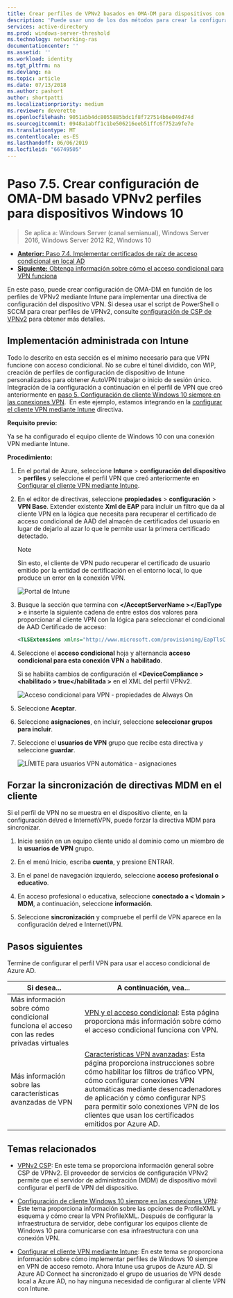 ```yaml
---
title: Crear perfiles de VPNv2 basados en OMA-DM para dispositivos con Windows 10
description: 'Puede usar uno de los dos métodos para crear la configuración de OMA-DM en función de los perfiles de VPNv2. '
services: active-directory
ms.prod: windows-server-threshold
ms.technology: networking-ras
documentationcenter: ''
ms.assetid: ''
ms.workload: identity
ms.tgt_pltfrm: na
ms.devlang: na
ms.topic: article
ms.date: 07/13/2018
ms.author: pashort
author: shortpatti
ms.localizationpriority: medium
ms.reviewer: deverette
ms.openlocfilehash: 9051a5b4dc8055885bdc1f8f727514b6e049d74d
ms.sourcegitcommit: 0948a1abff1c1be506216eeb51ffc6f752a9fe7e
ms.translationtype: MT
ms.contentlocale: es-ES
ms.lasthandoff: 06/06/2019
ms.locfileid: "66749505"
---
```

# <a name="step-75-create-oma-dm-based-vpnv2-profiles-to-windows-10-devices"></a>Paso 7.5. Crear configuración de OMA-DM basado VPNv2 perfiles para dispositivos Windows 10

>Se aplica a: Windows Server (canal semianual), Windows Server 2016, Windows Server 2012 R2, Windows 10

- [**Anterior:** Paso 7.4. Implementar certificados de raíz de acceso condicional en local AD](vpn-deploy-cond-access-root-cert-to-on-premise-ad.md)
- [**Siguiente:** Obtenga información sobre cómo el acceso condicional para VPN funciona](https://docs.microsoft.com/windows/access-protection/vpn/vpn-conditional-access)

En este paso, puede crear configuración de OMA-DM en función de los perfiles de VPNv2 mediante Intune para implementar una directiva de configuración del dispositivo VPN. Si desea usar el script de PowerShell o SCCM para crear perfiles de VPNv2, consulte [configuración de CSP de VPNv2](https://docs.microsoft.com/windows/client-management/mdm/vpnv2-csp) para obtener más detalles. 

## <a name="managed-deployment-using-intune"></a>Implementación administrada con Intune

Todo lo descrito en esta sección es el mínimo necesario para que VPN funcione con acceso condicional. No se cubre el túnel dividido, con WIP, creación de perfiles de configuración de dispositivo de Intune personalizados para obtener AutoVPN trabajar o inicio de sesión único. Integración de la configuración a continuación en el perfil de VPN que creó anteriormente en [paso 5. Configuración de cliente Windows 10 siempre en las conexiones VPN](always-on-vpn/deploy/vpn-deploy-client-vpn-connections.md).  En este ejemplo, estamos integrando en la [configurar el cliente VPN mediante Intune](always-on-vpn/deploy/vpn-deploy-client-vpn-connections.md#configure-the-vpn-client-by-using-intune) directiva. 

**Requisito previo:**

Ya se ha configurado el equipo cliente de Windows 10 con una conexión VPN mediante Intune.   


**Procedimiento:**

1. En el portal de Azure, seleccione **Intune** > **configuración del dispositivo** > **perfiles** y seleccione el perfil VPN que creó anteriormente en [ Configurar el cliente VPN mediante Intune](always-on-vpn/deploy/vpn-deploy-client-vpn-connections.md#configure-the-vpn-client-by-using-intune).
    
2. En el editor de directivas, seleccione **propiedades** > **configuración** > **VPN Base**. Extender existente **Xml de EAP** para incluir un filtro que da al cliente VPN en la lógica que necesita para recuperar el certificado de acceso condicional de AAD del almacén de certificados del usuario en lugar de dejarlo al azar lo que le permite usar la primera certificado detectado.

    >[!NOTE]
    >Sin esto, el cliente de VPN pudo recuperar el certificado de usuario emitido por la entidad de certificación en el entorno local, lo que produce un error en la conexión VPN.

    ![Portal de Intune](../../media/Always-On-Vpn/intune-eap-xml.png)

3. Busque la sección que termina con  **\</AcceptServerName >\</EapType >** e inserte la siguiente cadena de entre estos dos valores para proporcionar al cliente VPN con la lógica para seleccionar el condicional de AAD Certificado de acceso:

    ```XML
    <TLSExtensions xmlns="http://www.microsoft.com/provisioning/EapTlsConnectionPropertiesV2"><FilteringInfo xmlns="http://www.microsoft.com/provisioning/EapTlsConnectionPropertiesV3"><EKUMapping><EKUMap><EKUName>AAD Conditional Access</EKUName><EKUOID>1.3.6.1.4.1.311.87</EKUOID></EKUMap></EKUMapping><ClientAuthEKUList Enabled="true"><EKUMapInList><EKUName>AAD Conditional Access</EKUName></EKUMapInList></ClientAuthEKUList></FilteringInfo></TLSExtensions>
    ```

4. Seleccione el **acceso condicional** hoja y alternancia **acceso condicional para esta conexión VPN** a **habilitado**.
   
   Si se habilita cambios de configuración el  **\<DeviceCompliance >\<habilitado > true\</habilitada >** en el XML del perfil VPNv2.

    ![Acceso condicional para VPN - propiedades de Always On](../../media/Always-On-Vpn/vpn-conditional-access-azure-ad.png)

5. Seleccione **Aceptar**.

6. Seleccione **asignaciones**, en incluir, seleccione **seleccionar grupos para incluir**.

7. Seleccione el **usuarios de VPN** grupo que recibe esta directiva y seleccione **guardar**.

    ![LÍMITE para usuarios VPN automática - asignaciones](../../media/Always-On-Vpn/cap-for-auto-vpn-users-assignments.png)

## <a name="force-mdm-policy-sync-on-the-client"></a>Forzar la sincronización de directivas MDM en el cliente

Si el perfil de VPN no se muestra en el dispositivo cliente, en la configuración de\\red e Internet\\VPN, puede forzar la directiva MDM para sincronizar.

1. Inicie sesión en un equipo cliente unido al dominio como un miembro de la **usuarios de VPN** grupo.

2. En el menú Inicio, escriba **cuenta**, y presione ENTRAR.

3. En el panel de navegación izquierdo, seleccione **acceso profesional o educativo**.

4. En acceso profesional o educativa, seleccione **conectado a < \domain > MDM**, a continuación, seleccione **información**.

5. Seleccione **sincronización** y compruebe el perfil de VPN aparece en la configuración de\\red e Internet\\VPN.


## <a name="next-steps"></a>Pasos siguientes

Termine de configurar el perfil VPN para usar el acceso condicional de Azure AD. 

|Si desea...  |A continuación, vea...  |
|---------|---------|
|Más información sobre cómo condicional funciona el acceso con las redes privadas virtuales  |[VPN y el acceso condicional](https://docs.microsoft.com/windows/access-protection/vpn/vpn-conditional-access): Esta página proporciona más información sobre cómo el acceso condicional funciona con VPN.      |
|Más información sobre las características avanzadas de VPN  |[Características VPN avanzadas](always-on-vpn/deploy/always-on-vpn-adv-options.md#advanced-vpn-features): Esta página proporciona instrucciones sobre cómo habilitar los filtros de tráfico VPN, cómo configurar conexiones VPN automáticas mediante desencadenadores de aplicación y cómo configurar NPS para permitir solo conexiones VPN de los clientes que usan los certificados emitidos por Azure AD.        |


## <a name="related-topics"></a>Temas relacionados

- [VPNv2 CSP](https://msdn.microsoft.com/windows/hardware/commercialize/customize/mdm/vpnv2-csp):  En este tema se proporciona información general sobre CSP de VPNv2. El proveedor de servicios de configuración VPNv2 permite que el servidor de administración (MDM) de dispositivo móvil configurar el perfil de VPN del dispositivo.

- [Configuración de cliente Windows 10 siempre en las conexiones VPN](https://docs.microsoft.com/windows-server/remote/remote-access/vpn/always-on-vpn/deploy/vpn-deploy-client-vpn-connections): Este tema proporciona información sobre las opciones de ProfileXML y esquema y cómo crear la VPN ProfileXML. Después de configurar la infraestructura de servidor, debe configurar los equipos cliente de Windows 10 para comunicarse con esa infraestructura con una conexión VPN. 

- [Configurar el cliente VPN mediante Intune](https://docs.microsoft.com/windows-server/remote/remote-access/vpn/always-on-vpn/deploy/vpn-deploy-client-vpn-connections#configure-the-vpn-client-by-using-intune): En este tema se proporciona información sobre cómo implementar perfiles de Windows 10 siempre en VPN de acceso remoto. Ahora Intune usa grupos de Azure AD. Si Azure AD Connect ha sincronizado el grupo de usuarios de VPN desde local a Azure AD, no hay ninguna necesidad de configurar al cliente VPN con Intune.
